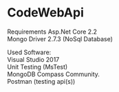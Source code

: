 # CodeWebApi

Requirements
Asp.Net Core 2.2<br>
Mongo Driver 2.7.3 (NoSql Database)<br/>

Used Software:<br>
Visual Studio 2017<br>
Unit Testing (MsTest) <br>
MongoDB Compass Community.<BR>
Postman (testing api(s))
